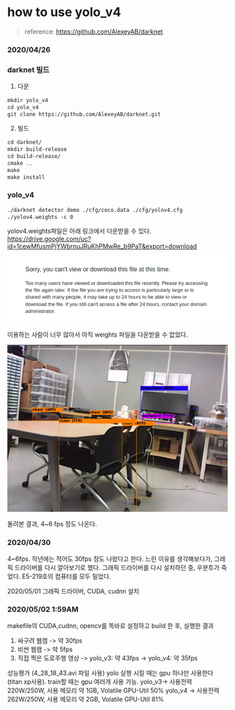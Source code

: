 # how to use yolo_v4
> reference: https://github.com/AlexeyAB/darknet

### 2020/04/26 
### darknet 빌드

1. 다운
~~~(bash)
mkdir yolo_v4
cd yolo_v4
git clone https://github.com/AlexeyAB/darknet.git
~~~

2. 빌드
~~~(bash)
cd darknet/
mkdir build-release
cd build-release/
cmake ..
make
make install
~~~

### yolo_v4

~~~(bash)
./darknet detector demo ./cfg/coco.data ./cfg/yolov4.cfg ./yolov4.weights -c 0
~~~

yolov4.weights파일은 아래 링크에서 다운받을 수 있다.
https://drive.google.com/uc?id=1cewMfusmPjYWbrnuJRuKhPMwRe_b9PaT&export=download

![screenshot](/Vision/이구/img/screenshot.png)

이용하는 사람이 너무 많아서 아직 weights 파일을 다운받을 수 없었다.

![yolo_v4_test](/Vision/이구/img/yolo_v4_test.PNG)

돌려본 결과, 4~6 fps 정도 나온다.

### 2020/04/30
4~6fps. 작년에는 적어도 30fps 정도 나왔다고 한다. 느린 이유를 생각해보다가, 그래픽 드라이버를 다시 깔아보기로 했다.
그래픽 드라이버를 다시 설치하던 중, 우분투가 죽었다. E5-219호의 컴퓨터를 모두 밀었다.

2020/05/01
그래픽 드라이버, CUDA, cudnn 설치

### 2020/05/02 1:59AM
makefile의 CUDA,cudnn, opencv를 똑바로 설정하고 build 한 후, 실행한 결과
1. 싸구려 웹캠 -> 약 30fps
2. 비싼 웹캠 -> 약 5fps
3. 직접 찍은 도로주행 영상 -> yolo_v3: 약 43fps
                          -> yolo_v4: 약 35fps

성능평가 (4_28_18_43.avi 파일 사용)
yolo 실행 시킬 때는 gpu 하나만 사용한다(titan xp사용). train할 때는 gpu 여러개 사용 가능.
yolo_v3-> 사용전력 220W/250W, 사용 메모리 약 1GB, Volatile GPU-Util 50%
yolo_v4 -> 사용전력 262W/250W, 사용 메모리 약 2GB, Volatile GPU-Util 81%






